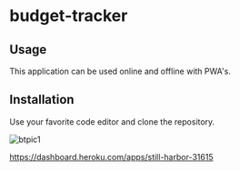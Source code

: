 # budget-tracker

## Usage

This application can be used online and offline with PWA's.



## Installation

Use your favorite code editor and clone the repository. 

![btpic1](https://user-images.githubusercontent.com/60405505/127947722-956dfe55-07b8-4aff-a25a-6fc0e1d1e70b.GIF)


https://dashboard.heroku.com/apps/still-harbor-31615
